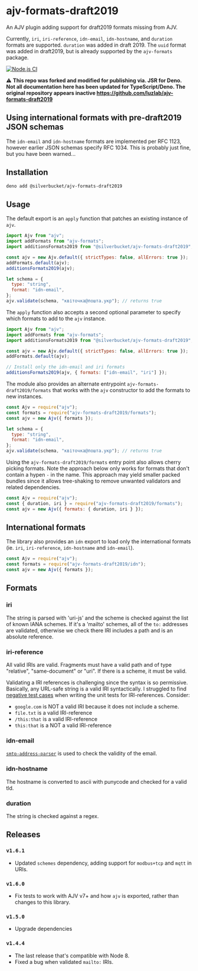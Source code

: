 # ajv-formats-draft2019

An AJV plugin adding support for draft2019 formats missing from AJV.

Currently, `iri`, `iri-reference`, `idn-email`, `idn-hostname`, and `duration`
formats are supported. `duration` was added in draft 2019. The `uuid` format was
added in draft2019, but is already supported by the `ajv-formats` package.

[![Node.js CI](https://github.com/silverbucket/ajv-formats-draft2019/actions/workflows/node.js.yml/badge.svg)](https://github.com/silverbucket/ajv-formats-draft2019/actions/workflows/node.js.yml)

:warning: **This repo was forked and modified for publishing via. JSR for Deno.
Not all documentation here has been updated for TypeScript/Deno. The original
repository appears inactive https://github.com/luzlab/ajv-formats-draft2019**

## Using international formats with pre-draft2019 JSON schemas

The `idn-email` and `idn-hostname` formats are implemented per RFC 1123, however
earlier JSON schemas specify RFC 1034. This is probably just fine, but you have
been warned...

## Installation

```sh
deno add @silverbucket/ajv-formats-draft2019
```

## Usage

The default export is an `apply` function that patches an existing instance of
`ajv`.

```js
import Ajv from "ajv";
import addFormats from "ajv-formats";
import additionsFormats2019 from "@silverbucket/ajv-formats-draft2019";

const ajv = new Ajv.default({ strictTypes: false, allErrors: true });
addFormats.default(ajv);
additionsFormats2019(ajv);

let schema = {
  type: "string",
  format: "idn-email",
};
ajv.validate(schema, "квіточка@пошта.укр"); // returns true
```

The `apply` function also accepts a second optional parameter to specify which
formats to add to the `ajv` instance.

```js
import Ajv from "ajv";
import addFormats from "ajv-formats";
import additionsFormats2019 from "@silverbucket/ajv-formats-draft2019";

const ajv = new Ajv.default({ strictTypes: false, allErrors: true });
addFormats.default(ajv);

// Install only the idn-email and iri formats
additionsFormats2019(ajv, { formats: ["idn-email", "iri"] });
```

The module also provides an alternate entrypoint `ajv-formats-draft2019/formats`
that works with the `ajv` constructor to add the formats to new instances.

```js
const Ajv = require("ajv");
const formats = require("ajv-formats-draft2019/formats");
const ajv = new Ajv({ formats });

let schema = {
  type: "string",
  format: "idn-email",
};
ajv.validate(schema, "квіточка@пошта.укр"); // returns true
```

Using the `ajv-formats-draft2019/formats` entry point also allows cherry picking
formats. Note the approach below only works for formats that don't contain a
hypen `-` in the name. This approach may yield smaller packed bundles since it
allows tree-shaking to remove unwanted validators and related dependencies.

```js
const Ajv = require("ajv");
const { duration, iri } = require("ajv-formats-draft2019/formats");
const ajv = new Ajv({ formats: { duration, iri } });
```

## International formats

The library also provides an `idn` export to load only the international formats
(ie. `iri`, `iri-reference`, `idn-hostname` and `idn-email`).

```js
const Ajv = require("ajv");
const formats = require("ajv-formats-draft2019/idn");
const ajv = new Ajv({ formats });
```

## Formats

### iri

The string is parsed with 'uri-js' and the scheme is checked against the list of
known IANA schemes. If it's a 'mailto' schemes, all of the `to:` addresses are
validated, otherwise we check there IRI includes a path and is an absolute
reference.

### iri-reference

All valid IRIs are valid. Fragments must have a valid path and of type
"relative", "same-document" or "uri". If there is a scheme, it must be valid.

Validating a IRI references is challenging since the syntax is so permissive.
Basically, any URL-safe string is a valid IRI syntactically. I struggled to find
[negative test cases](https://github.com/luzlab/ajv-formats/blob/master/index.test.js#L240)
when writing the unit tests for IRI-references. Consider:

- `google.com` is NOT a valid IRI because it does not include a scheme.
- `file.txt` is a valid IRI-reference
- `/this:that` is a valid IRI-reference
- `this:that` is a NOT a valid IRI-reference

### idn-email

[`smtp-address-parser`](https://www.npmjs.com/package/smtp-address-parser) is
used to check the validity of the email.

### idn-hostname

The hostname is converted to ascii with punycode and checked for a valid tld.

### duration

The string is checked against a regex.

## Releases

### `v1.6.1`

- Updated `schemes` dependency, adding support for `modbus+tcp` and `mqtt` in
  URIs.

### `v1.6.0`

- Fix tests to work with AJV v7+ and how `ajv` is exported, rather than changes
  to this library.

### `v1.5.0`

- Upgrade dependencies

### `v1.4.4`

- The last release that's compatible with Node 8.
- Fixed a bug when validated `mailto:` IRIs.
